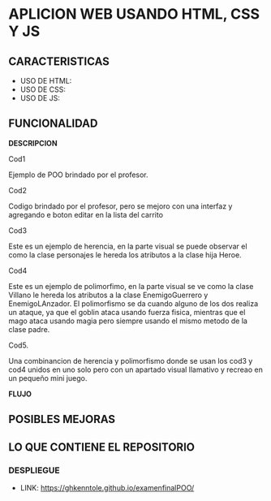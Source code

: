 # APLICION WEB USANDO HTML, CSS Y JS
## CARACTERISTICAS
- USO DE HTML:
- USO DE CSS:
- USO DE JS:

## FUNCIONALIDAD
**DESCRIPCION**

Cod1

Ejemplo de POO brindado por el profesor.

Cod2

Codigo brindado por el profesor, pero se mejoro con una interfaz y agregando e boton editar en la lista del carrito

Cod3

Este es un ejemplo de herencia, en la parte visual se puede observar el como la clase personajes le hereda los atributos a la clase hija Heroe.

Cod4

Este es un ejemplo de polimorfimo, en la parte visual se ve como la clase Villano le hereda los atributos a la clase EnemigoGuerrero y EnemigoLAnzador. El polimorfismo se da cuando alguno de los dos realiza un ataque, ya que el goblin ataca usando fuerza fisica, mientras que el mago ataca usando magia pero siempre usando el mismo metodo de la clase padre.

Cod5.

Una combinancion de herencia y polimorfismo donde se usan los cod3 y cod4 unidos en uno solo pero con un apartado visual llamativo y recreao en un pequeño mini juego.



**FLUJO**

## POSIBLES MEJORAS

## LO QUE CONTIENE EL REPOSITORIO

### DESPLIEGUE
  - LINK: https://ghkenntole.github.io/examenfinalPOO/
